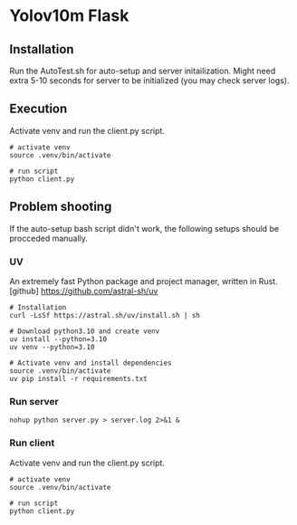 # Yolov10m Flask
## Installation
Run the AutoTest.sh for auto-setup and server initailization. Might need extra 5-10 seconds for server to be initialized (you may check server logs). 
## Execution
Activate venv and run the client.py script.
```
# activate venv
source .venv/bin/activate

# run script
python client.py
 ```

## Problem shooting
If the auto-setup bash script didn't work, the following setups should be procceded manually.
### UV
An extremely fast Python package and project manager, written in Rust.
[github] <https://github.com/astral-sh/uv>  

```
# Installation
curl -LsSf https://astral.sh/uv/install.sh | sh  
```
```
# Download python3.10 and create venv
uv install --python=3.10
uv venv --python=3.10
```
```
# Activate venv and install dependencies
source .venv/bin/activate
uv pip install -r requirements.txt
 ```

### Run server
```
nohup python server.py > server.log 2>&1 &
```

### Run client
Activate venv and run the client.py script.
```
# activate venv
source .venv/bin/activate

# run script
python client.py
 ```

